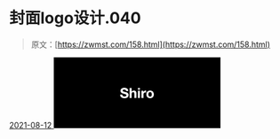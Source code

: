 <!--yml
category: 未分类
date: 0001-01-01 00:00:00
--->

# 封面logo设计.040

> 原文：[https://zwmst.com/158.html](https://zwmst.com/158.html)

   [ <time datetime="2021-08-12T09:21:35+08:00"> 2021-08-12 </time> ](https://zwmst.com/%e5%b0%81%e9%9d%a2logo%e8%ae%be%e8%ae%a1-040)  [![](img/c9ac1f643e49ca298c8784eac95359fd.png)](https://zwmst.com/wp-content/uploads/2021/08/1628731295-5ece9100c647df8.jpeg)